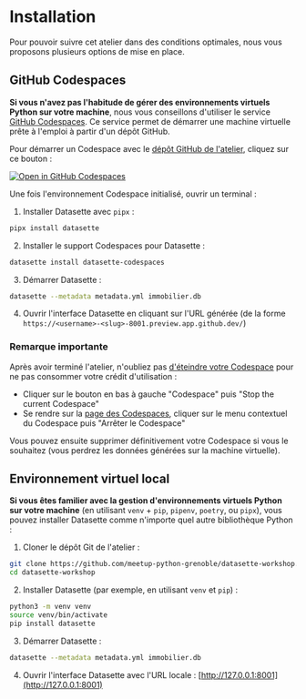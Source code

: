# Installation

Pour pouvoir suivre cet atelier dans des conditions optimales, nous vous proposons plusieurs options de mise en place.

## GitHub Codespaces

**Si vous n'avez pas l'habitude de gérer des environnements virtuels Python sur votre machine**, nous vous conseillons d'utiliser le service [GitHub Codespaces](https://docs.github.com/fr/codespaces). Ce service permet de démarrer une machine virtuelle prête à l'emploi à partir d'un dépôt GitHub.

Pour démarrer un Codespace avec le [dépôt GitHub de l'atelier](https://github.com/meetup-python-grenoble/datasette-workshop), cliquez sur ce bouton :

[![Open in GitHub Codespaces](https://github.com/codespaces/badge.svg)](https://codespaces.new/meetup-python-grenoble/datasette-workshop?quickstart=1)

Une fois l'environnement Codespace initialisé, ouvrir un terminal :

1. Installer Datasette avec `pipx` :
```bash
pipx install datasette
```

2. Installer le support Codespaces pour Datasette :
```bash
datasette install datasette-codespaces
```

3. Démarrer Datasette :
```bash
datasette --metadata metadata.yml immobilier.db
```

4. Ouvrir l'interface Datasette en cliquant sur l'URL générée (de la forme `https://<username>-<slug>-8001.preview.app.github.dev/`)

### Remarque importante

Après avoir terminé l'atelier, n'oubliez pas [d'éteindre votre Codespace](https://docs.github.com/fr/codespaces/developing-in-codespaces/stopping-and-starting-a-codespace) pour ne pas consommer votre crédit d'utilisation :

- Cliquer sur le bouton en bas à gauche "Codespace" puis "Stop the current Codespace"
- Se rendre sur la [page des Codespaces](https://github.com/codespaces), cliquer sur le menu contextuel du Codespace puis "Arrêter le Codespace"

Vous pouvez ensuite supprimer définitivement votre Codespace si vous le souhaitez (vous perdrez les données générées sur la machine virtuelle).

## Environnement virtuel local

**Si vous êtes familier avec la gestion d'environnements virtuels Python sur votre machine** (en utilisant `venv` + `pip`, `pipenv`, `poetry`, ou `pipx`), vous pouvez installer Datasette comme n'importe quel autre bibliothèque Python :

1. Cloner le dépôt Git de l'atelier :
```bash
git clone https://github.com/meetup-python-grenoble/datasette-workshop.git
cd datasette-workshop
```

2. Installer Datasette (par exemple, en utilisant `venv` et `pip`) :
```bash
python3 -m venv venv
source venv/bin/activate
pip install datasette
```

3. Démarrer Datasette :
```bash
datasette --metadata metadata.yml immobilier.db
```

4. Ouvrir l'interface Datasette avec l'URL locale : [http://127.0.0.1:8001](http://127.0.0.1:8001)
